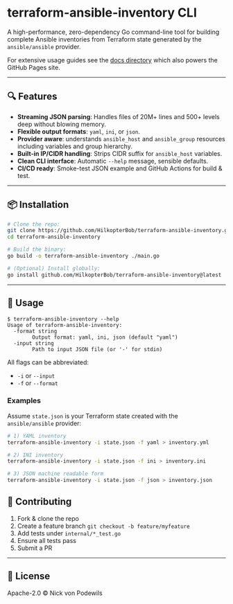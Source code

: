 # terraform-ansible-inventory CLI

A high-performance, zero-dependency Go command-line tool for building complete Ansible inventories from Terraform state generated by the `ansible/ansible` provider.

For extensive usage guides see the [docs directory](docs/) which also powers the GitHub Pages site.

---

## 🔍 Features

- **Streaming JSON parsing**: Handles files of 20M+ lines and 500+ levels deep without blowing memory.
- **Flexible output formats**: `yaml`, `ini`, or `json`.
- **Provider aware**: understands `ansible_host` and `ansible_group` resources including variables and group hierarchy.
- **Built-in IP/CIDR handling**: Strips CIDR suffix for `ansible_host` variables.
- **Clean CLI interface**: Automatic `--help` message, sensible defaults.
- **CI/CD ready**: Smoke-test JSON example and GitHub Actions for build & test.

---

## 📦 Installation

```bash
# Clone the repo:
git clone https://github.com/HilkopterBob/terraform-ansible-inventory.git
cd terraform-ansible-inventory

# Build the binary:
go build -o terraform-ansible-inventory ./main.go

# (Optional) Install globally:
go install github.com/HilkopterBob/terraform-ansible-inventory@latest
```

---

## 🚀 Usage

```
$ terraform-ansible-inventory --help
Usage of terraform-ansible-inventory:
  -format string
        Output format: yaml, ini, json (default "yaml")
  -input string
        Path to input JSON file (or '-' for stdin)
```

All flags can be abbreviated:

- `-i` or `--input`
- `-f` or `--format`

### Examples

Assume `state.json` is your Terraform state created with the `ansible/ansible` provider:

```bash
# 1) YAML inventory
terraform-ansible-inventory -i state.json -f yaml > inventory.yml

# 2) INI inventory
terraform-ansible-inventory -i state.json -f ini > inventory.ini

# 3) JSON machine readable form
terraform-ansible-inventory -i state.json -f json > inventory.json
```


## 🔧 Contributing

1. Fork & clone the repo
2. Create a feature branch `git checkout -b feature/myfeature`
3. Add tests under `internal/*_test.go`
4. Ensure all tests pass
5. Submit a PR

---

## 📄 License

Apache-2.0 © Nick von Podewils

